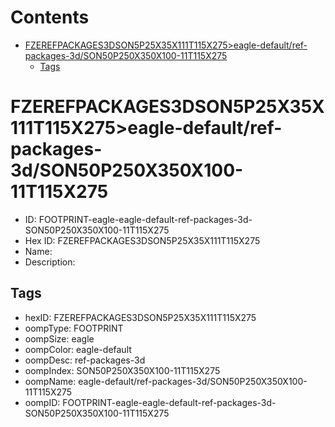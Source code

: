 



Contents
========

* [FZEREFPACKAGES3DSON5P25X35X111T115X275>eagle-default/ref-packages-3d/SON50P250X350X100-11T115X275](#fzerefpackages3dson5p25x35x111t115x275eagle-defaultref-packages-3dson50p250x350x100-11t115x275)
	* [Tags](#tags)

# FZEREFPACKAGES3DSON5P25X35X111T115X275>eagle-default/ref-packages-3d/SON50P250X350X100-11T115X275

- ID: FOOTPRINT-eagle-eagle-default-ref-packages-3d-SON50P250X350X100-11T115X275
- Hex ID: FZEREFPACKAGES3DSON5P25X35X111T115X275
- Name: 
- Description: 

## Tags

- hexID: FZEREFPACKAGES3DSON5P25X35X111T115X275
- oompType: FOOTPRINT
- oompSize: eagle
- oompColor: eagle-default
- oompDesc: ref-packages-3d
- oompIndex: SON50P250X350X100-11T115X275
- oompName: eagle-default/ref-packages-3d/SON50P250X350X100-11T115X275
- oompID: FOOTPRINT-eagle-eagle-default-ref-packages-3d-SON50P250X350X100-11T115X275
